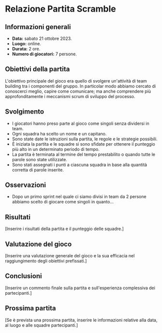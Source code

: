 # Relazione Partita Scramble

## Informazioni generali
- **Data:** sabato 21 ottobre 2023.
- **Luogo:** online.
- **Durata:** 2 ore.
- **Numero di giocatori:** 7 persone.

## Obiettivi della partita
L'obiettivo principale del gioco era quello di svolgere un'attività di team building tra i componenti del gruppo. In particolar modo abbiamo cercato di conoscerci meglio, capire come comunicare; ma anche comprendere più approfonditamente i meccanismi scrum di sviluppo del processo.

## Svolgimento
- I giocatori hanno preso parte al gioco come singoli senza dividersi in team.
- Ogni squadra ha scelto un nome e un capitano.
- Sono state date le istruzioni sulla partita, le regole e le strategie possibili.
- È iniziata la partita e le squadre si sono sfidate per ottenere il punteggio più alto in un determinato periodo di tempo.
- La partita è terminata al termine del tempo prestabilito o quando tutte le parole sono state utilizzate.
- Sono stati assegnati i punti a ciascuna squadra in base alla quantità corretta di parole inserite.

## Osservazioni
- Dopo un primo sprint nel quale ci siamo divisi in team da 2 persone abbiamo scelto di giocare come singoli in quanto...

## Risultati
[Inserire i risultati della partita e il punteggio delle squadre.]

## Valutazione del gioco
[Inserire una valutazione generale del gioco e la sua efficacia nel raggiungimento degli obiettivi prefissati.]

## Conclusioni
[Inserire un commento finale sulla partita e sull'esperienza complessiva dei partecipanti.]

## Prossima partita
[Se è prevista una prossima partita, inserire le informazioni relative alla data, al luogo e alle squadre partecipanti.]
